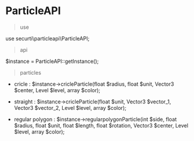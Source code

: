 # ParticleAPI


> use
 
 use securti\particleapi\ParticleAPI;

> api
 
 $instance = ParticleAPI::getInstance();

> particles
 
 - cricle :
 $instance->cricleParticle(float $radius, float $unit, Vector3 $center, Level $level, array $color);

 - straight :
 $instance->cricleParticle(float $unit, Vector3 $vector_1, Vector3 $vector_2, Level $level, array $color);

 - regular polygon : 
 $instance->regularpolygonParticle(int $side, float $radius, float $unit, float $length, float $rotation, Vector3 $center, Level $level, array $color);
